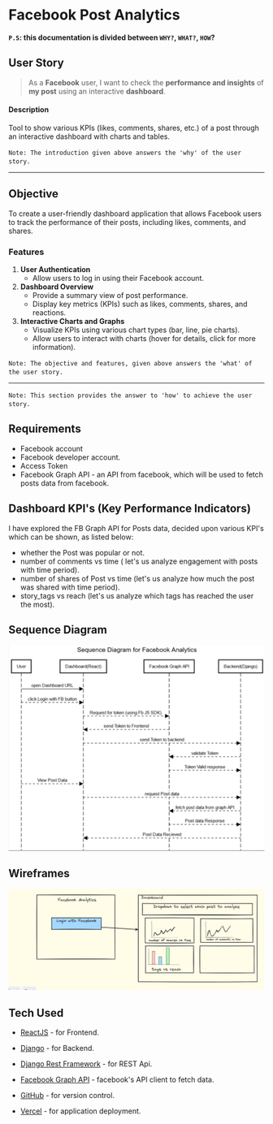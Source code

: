 # Facebook Post Analytics
**`P.S`: this documentation is divided between `WHY?`, `WHAT?`, `HOW`?**

## User Story
>As a **Facebook** user, I want to check the **performance and insights** of **my post**
>using an interactive **dashboard**.

#### Description
Tool to show various KPIs (likes, comments, shares, etc.) of a post through an interactive dashboard with charts and tables.

`Note: The introduction given above answers the 'why' of the user story.`
___
## Objective
To create a user-friendly dashboard application that allows Facebook users to track the performance of their posts, including likes, comments, and shares.

### Features
1. **User Authentication**
    - Allow users to log in using their Facebook account.
2. **Dashboard Overview**
    - Provide a summary view of post performance.
    - Display key metrics (KPIs) such as likes, comments, shares, and reactions.
3. **Interactive Charts and Graphs**
    - Visualize KPIs using various chart types (bar, line, pie charts).
    - Allow users to interact with charts (hover for details, click for more information).

`Note: The objective and features, given above answers the 'what' of the user story.`

____

`Note: This section provides the answer to 'how' to achieve the user story.`

## Requirements
- Facebook account
- Facebook developer account.
- Access Token
- Facebook Graph API - an API from facebook, which will be used to fetch posts data from facebook.

## Dashboard KPI's (Key Performance Indicators)
I have explored the FB Graph API for Posts data, decided upon various KPI's which can be shown, as listed below:
- whether the Post was popular or not.
- number of comments vs time ( let's us analyze engagement with posts with time period).
- number of shares of Post vs time (let's us analyze how much the post was shared with time period).
- story_tags vs reach (let's us analyze which tags has reached the user the most).

## Sequence Diagram
![User flow](/screenshots/sequence_diagram.png)

## Wireframes
![wireframes](/screenshots/wireframes.png)

## Tech Used
- [ReactJS] - for Frontend.
- [Django] - for Backend.
- [Django Rest Framework] - for REST Api.
- [Facebook Graph API] - facebook's API client to fetch data.
- [GitHub] - for version control.
- [Vercel] - for application deployment.


   [Django]: <https://docs.djangoproject.com/en/5.0/>
   [Django Rest Framework]: <https://www.django-rest-framework.org/>
   [Facebook Graph API]: <https://developers.facebook.com/docs/graph-api/>
   [ReactJS]: <https://react.dev/>
   [GitHub]: <https://github.com/>
   [Vercel]: <https://vercel.com/>
